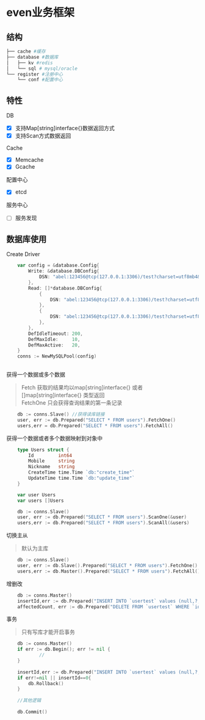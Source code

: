 # even业务框架

## 结构
```bash
├── cache #缓存
├── database #数据库
│   ├── kv #redis
│   └── sql # mysql/oracle
└── register #注册中心
    └── conf #配置中心
```


## 特性
DB
-[x] 支持Map[string]interface{}数据返回方式  
-[x] 支持Scan方式数据返回  

Cache
-[x] Memcache  
-[x] Gcache  

配置中心  
-[x] etcd  

服务中心  
-[ ] 服务发现  



## 数据库使用
Create Driver
```go
    var config = &database.Config{
		Write: &database.DBConfig{
			DSN: "abel:123456@tcp(127.0.0.1:3306)/test?charset=utf8mb4&parseTime=true&loc=Local",
		},
		Read: []*database.DBConfig{
			{
				DSN: "abel:123456@tcp(127.0.0.1:3306)/test?charset=utf8mb4&parseTime=true&loc=Local",
			},
			{
				DSN: "abel:123456@tcp(127.0.0.1:3306)/test?charset=utf8mb4&parseTime=true&loc=Local",
			},
		},
		DefIdleTimeout: 200,
		DefMaxIdle:     10,
		DefMaxActive:   20,
	}
	conns := NewMySQLPool(config)
    

```

获得一个数据或多个数据  
> Fetch 获取的结果均以map[string]interface{} 或者 []map[string]interface{} 类型返回  
> FetchOne 只会获得查询结果的第一条记录  
```go
    db := conns.Slave() //获得读库链接 
    user, err := db.Prepared("SELECT * FROM users").FetchOne()
    users,err = db.Prepared("SELECT * FROM users").FetchAll()
```  


获得一个数据或者多个数据映射到对象中  
```go
    type Users struct {
    	Id         int64
    	Mobile     string
    	Nickname   string
    	CreateTime time.Time `db:"create_time"`
    	UpdateTime time.Time `db:"update_time"`
    }

    var user Users
    var users []Users

    db := conns.Slave()
    user, err := db.Prepared("SELECT * FROM users").ScanOne(&user)
    users,err := db.Prepared("SELECT * FROM users").ScanAll(&users)

```

切换主从
> 默认为主库
```go
    db := conns.Slave()
    user, err := db.Slave().Prepared("SELECT * FROM users").FetchOne()
    users,err := db.Master().Prepared("SELECT * FROM users").FetchAll()
```

增删改
```go
    db := conns.Master()
    insertId,err := db.Prepared("INSERT INTO `usertest` values (null,?,?,?,?)", "18600019873", "RbTest", time.Now(), time.Now()).LastInsertID()
    affectedCount, err := db.Prepared("DELETE FROM `usertest` WHERE `id`=?", 1).AffectedCount()
```

事务  
> 只有写库才能开启事务
```go
    db := conns.Master()
    if err := db.Begin(); err != nil {
    		//
    }
    
    insertId,err := db.Prepared("INSERT INTO `usertest` values (null,?,?,?,?)", "18600019873", "RbTest", time.Now(), time.Now()).LastInsertID()
    if err!=nil || insertId==0{
    	db.Rollback()
    }
    
    //其他逻辑
    
    db.Commit()
    
    
```
